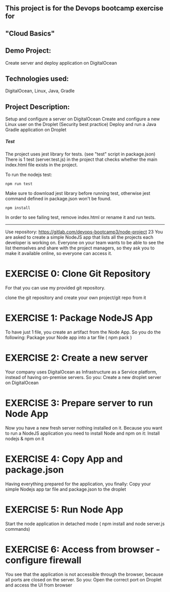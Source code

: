 ## This project is for the Devops bootcamp exercise for

## "Cloud Basics"

## Demo Project:
Create server and deploy application on DigitalOcean
## Technologies used:
DigitalOcean, Linux, Java, Gradle
## Project Description:
Setup and configure a server on DigitalOcean
Create and configure a new Linux user on the Droplet
(Security best practice)
Deploy and run a Java Gradle application on Droplet

##### Test
The project uses jest library for tests. (see "test" script in package.json)
There is 1 test (server.test.js) in the project that checks whether the main index.html file exists in the project. 

To run the nodejs test:

    npm run test

Make sure to download jest library before running test, otherwise jest command defined in package.json won't be found.

    npm install

In order to see failing test, remove index.html or rename it and run tests.

****************************************************************************************************************************

Use repository: https://gitlab.com/devops-bootcamp3/node-project 23
You are asked to create a simple NodeJS app that lists all the projects each developer is working on.
Everyone on your team wants to be able to see the list themselves and share with the project managers, 
so they ask you to make it available online, so everyone can access it.

# EXERCISE 0: Clone Git Repository
For that you can use my provided git repository.

clone the git repository and
create your own project/git repo from it

# EXERCISE 1: Package NodeJS App
To have just 1 file, you create an artifact from the Node App. So you do the following:
Package your Node app into a tar file ( npm pack )

# EXERCISE 2: Create a new server
Your company uses DigitalOcean as Infrastructure as a Service platform, instead of having on-premise servers. So you:
Create a new droplet server on DigitalOcean

# EXERCISE 3: Prepare server to run Node App
Now you have a new fresh server nothing installed on it. Because you want to run a NodeJS application you need to install Node and npm on it:
Install nodejs & npm on it

# EXERCISE 4: Copy App and package.json
Having everything prepared for the application, you finally:
Copy your simple Nodejs app tar file and package.json to the droplet

# EXERCISE 5: Run Node App
Start the node application in detached mode ( npm install and node server.js commands)

# EXERCISE 6: Access from browser - configure firewall
You see that the application is not accessible through the browser, because all ports are closed on the server. So you:
Open the correct port on Droplet and access the UI from browser
